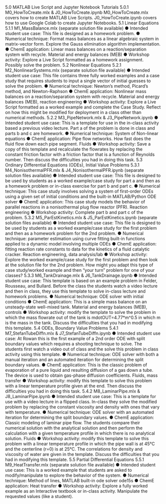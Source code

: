5.0 MATLAB Live Script and Jupyter Notebook Tutorials
5.0.1 M0_HowToCreate.mlx & J0_HowToCreate.ipynb
M0_HowToCreate.mlx covers how to create MATLAB Live Scripts. J0_HowToCreate.ipynb covers how to use Google Colab to create Jupyter Notebooks.
5.1 Linear Equations
5.1.1 M1_MassBalance.mlx (separate solution file available)
●	Intended student use case: This file is designed as a homework problem. 
●	Numerical technique: Format mass balances as a linear algebraic system in matrix-vector form. Explore the Gauss elimination algorithm implementation.
●	ChemE application: Linear mass balances on a reaction/separation system with recycle. Material and energy balances (MEB)
●	Workshop activity: Explore a Live Script formatted as a homework assignment. Possibly solve the problem.
5.2 Nonlinear Equations
5.2.1 M2_NonlinearSystems.mlx (separate solution file available)
●	Intended student use case: This file contains three fully worked examples and a case study that requires students to input a single vector of initial guesses to solve the problem.
●	Numerical technique: Newton’s method, Picard’s method, and Newton-Raphson
●	ChemE application: Nonlinear mass balances on a reaction/separation system with recycle. Material and energy balances (MEB), reaction engineering
●	Workshop activity: Explore a Live Script formatted as a worked example and complete the Case Study. Reflect on how this might be modified for deployment in a class other than numerical methods.
5.2.2 M3_PipeNetwork.mlx & J3_PipeNetwork.ipynb
●	Intended student use case: This is a template for use in the in-class activity based a previous video lecture. Part a of the problem is done in class and parts b and c are homework.
●	Numerical technique: System of Non-linear equations 
●	ChemE application: Pipe flow networks. How fast does the fluid flow down each pipe segment. Fluids
●	Workshop activity: Save a copy of this template and recalculate the flowrates by replacing the constant friction factor with a friction factor that is a function of Reynolds number. Then discuss the difficulties you had in doing this task.
5.3 Ordinary Differential Equations (ODEs), Initial Value Problems
5.3.1 M4_NonisothermalPFR.mlx & J4_NonisothermalPFR.ipynb (separate solution files available)
●	Intended student use case: This file is designed to be used by students as a worked example/case study for part a and then as a homework problem or in-class exercise for part b and part c.
●	Numerical technique: This case study involves solving a system of first-order ODEs using a given set of initial conditions and the built-in MATLAB/Python ODE solver
●	ChemE application: This case study models the behavior of parallel reactions in a nonisothermal plug flow reactor (PFR). Reaction engineering
●	Workshop activity: Complete part b and part c of the problem.
5.3.2 M5_ParEstKinetics.mlx & J5_ParEstKinetics.ipynb (separate solution files available)
●	Intended student use case: This file is designed to be used by students as a worked example/case study for the first problem and then as a homework problem for the 2nd problem.
●	Numerical technique: parameter estimation using curve fitting built-in functions applied to a dynamic model involving multiple ODEs
●	ChemE application: fitting reaction rate constants to data for the kinetics of a fluid catalytic cracker. Reaction engineering, data analysis/lab
●	Workshop activity: Explore the worked example/case study for the first problem and then look at the solution file for the 2nd problem. How might you adapt this type of case study/worked example and then “your turn” problem for one of your classes?
5.3.3 M6_TankDrainage.mlx & J6_TankDrainage.ipynb
●	Intended student use case: This template is based on an example problem in Felder, Rousseau, and Bullard. Before the class the students watch a video lecture and then in class, they use this template to solve in-class lecture and homework problems.
●	Numerical technique: ODE solver with initial conditions
●	ChemE application: This is a simple mass balance on an unsteady-state well-mixed tank. Material and energy balances (MEB), controls
●	Workshop activity: modify the template to solve the problem in which the mass flowrate out of the tank is mdotOUT=4.77*m^0.5 in which m is the mass in the tank. Discuss the difficulties that you had in modifying this template.
5.4 ODEs, Boundary Value Problems
5.4.1 M7_StefanTubeDiffn.mlx & J7_StefanTubeDiffn.ipynb
●	Intended student use case: At Rowan this is the first example of a 2nd order ODE with split boundary values which requires a shooting technique to solve. The students first watch a video out of class and the solve this problem in class activity using this template.
●	Numerical technique: ODE solver with both a manual iteration and an automated iteration for determining the split boundary values.
●	ChemE application: This is the classic problem of evaporation of a pure liquid and resulting diffusion of a gas down a tube. The device is used to obtain gas-phase diffusion coefficients. Fluids, mass transfer
●	Workshop activity: modify this template to solve this problem with a linear temperature profile given at the end. Then discuss the difficulties you had in doing this task.
5.4.2 M8_LaminarPipe.mlx & J8_LaminarPipe.ipynb
●	Intended student use case: This is a template for use with a video lecture in a flipped class. In-class they solve the modified problem by replacing the constant viscosity and density with ones that vary with temperature.
●	Numerical technique: ODE solver with an automated iteration for determining the split boundary values.
●	ChemE application: Classic modeling of laminar pipe flow. The students compare their numerical solution with the analytical solution and then perform the calculation with a given temperature profile in which there is no analytical solution. Fluids
●	Workshop activity: modify this template to solve this problem with a linear temperature profile in which the pipe wall is at 45°C and the centerline (r=0) is at 25°C. The correlations for density and viscosity of water are given in the template. Discuss the difficulties that you had in modifying this template.
5.5 Partial Differential Equations
5.5.1 M9_HeatTransfer.mlx (separate solution file available)
●	Intended student use case: This is a worked example that students are asked to modify/manipulate to explore the behavior of the system.
●	Numerical technique: Method of lines, MATLAB built-in ode solver ode15s
●	ChemE application: Heat transfer
●	Workshop activity: Explore a fully worked example as an Interactive textbook or in-class activity. Manipulate the requested values (like a student).
